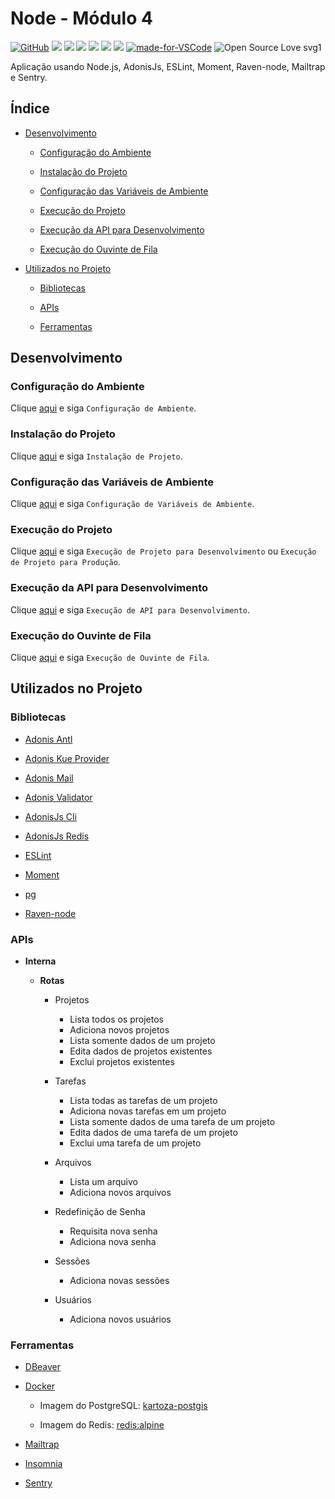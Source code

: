 # Node - Módulo 4

[![GitHub](https://img.shields.io/github/license/mashape/apistatus.svg)](https://github.com/osvaldokalvaitir/node-modulo4/blob/master/LICENSE)
![](https://img.shields.io/github/package-json/v/osvaldokalvaitir/node-modulo4.svg)
![](https://img.shields.io/github/last-commit/osvaldokalvaitir/node-modulo4.svg?color=red)
![](https://img.shields.io/github/languages/top/osvaldokalvaitir/node-modulo4.svg?color=yellow)
![](https://img.shields.io/github/languages/count/osvaldokalvaitir/node-modulo4.svg?color=lightgrey)
![](https://img.shields.io/github/languages/code-size/osvaldokalvaitir/node-modulo4.svg)
![](https://img.shields.io/github/repo-size/osvaldokalvaitir/node-modulo4.svg?color=blueviolet)
[![made-for-VSCode](https://img.shields.io/badge/Made%20for-VSCode-1f425f.svg)](https://code.visualstudio.com/)
![Open Source Love svg1](https://badges.frapsoft.com/os/v1/open-source.svg?v=103)

Aplicação usando Node.js, AdonisJs, ESLint, Moment, Raven-node, Mailtrap e Sentry.

## Índice

- [Desenvolvimento](#desenvolvimento)

  - [Configuração do Ambiente](#configuração-do-ambiente)

  - [Instalação do Projeto](#instalação-do-projeto)
  
  - [Configuração das Variáveis de Ambiente](#configuração-das-variáveis-de-ambiente)

  - [Execução do Projeto](#execução-do-projeto)

  - [Execução da API para Desenvolvimento](#execução-da-api-para-desenvolvimento)

  - [Execução do Ouvinte de Fila](#execução-do-ouvinte-de-fila)

- [Utilizados no Projeto](#utilizados-no-projeto)

  - [Bibliotecas](#bibliotecas)
  
  - [APIs](#apis)

  - [Ferramentas](#ferramentas)

## Desenvolvimento

### Configuração do Ambiente

Clique [aqui](https://github.com/osvaldokalvaitir/projects-settings/blob/master/README.md) e siga `Configuração de Ambiente`.

### Instalação do Projeto

Clique [aqui](https://github.com/osvaldokalvaitir/projects-settings/blob/master/nodejs/nodejs.md) e siga `Instalação de Projeto`.

### Configuração das Variáveis de Ambiente

Clique [aqui](https://github.com/osvaldokalvaitir/projects-settings/blob/master/nodejs/libs/dotenv.md) e siga `Configuração de Variáveis de Ambiente`.

### Execução do Projeto

Clique [aqui](https://github.com/osvaldokalvaitir/projects-settings/blob/master/nodejs/nodejs.md) e siga `Execução de Projeto para Desenvolvimento` ou `Execução de Projeto para Produção`.

### Execução da API para Desenvolvimento

Clique [aqui](https://github.com/osvaldokalvaitir/projects-settings/blob/master/nodejs/libs/@adonisjs-cli.md) e siga `Execução de API para Desenvolvimento`.

### Execução do Ouvinte de Fila

Clique [aqui](https://github.com/osvaldokalvaitir/projects-settings/blob/master/nodejs/libs/@adonisjs-cli.md) e siga `Execução de Ouvinte de Fila`.

## Utilizados no Projeto

### Bibliotecas

- [Adonis Antl](https://github.com/osvaldokalvaitir/projects-settings/blob/master/nodejs/libs/@adonisjs-antl.md)

- [Adonis Kue Provider](https://github.com/osvaldokalvaitir/projects-settings/blob/master/nodejs/libs/adonis-kue.md)

- [Adonis Mail](https://github.com/osvaldokalvaitir/projects-settings/blob/master/nodejs/libs/@adonisjs-mail.md)

- [Adonis Validator](https://github.com/osvaldokalvaitir/projects-settings/blob/master/nodejs/libs/@adonisjs-validator.md)

- [AdonisJs Cli](https://github.com/osvaldokalvaitir/projects-settings/blob/master/nodejs/libs/@adonisjs-cli.md)

- [AdonisJs Redis](https://github.com/osvaldokalvaitir/projects-settings/blob/master/nodejs/libs/@adonisjs-redis.md)

- [ESLint](https://github.com/osvaldokalvaitir/projects-settings/blob/master/nodejs/libs/eslint.md)

- [Moment](https://github.com/osvaldokalvaitir/projects-settings/blob/master/nodejs/libs/moment.md)

- [pg](https://github.com/osvaldokalvaitir/projects-settings/blob/master/nodejs/libs/pg.md)

- [Raven-node](https://github.com/osvaldokalvaitir/projects-settings/blob/master/nodejs/libs/raven.md)

### APIs

- **Interna**

  - **Rotas**

    - Projetos

      - Lista todos os projetos
      - Adiciona novos projetos
      - Lista somente dados de um projeto
      - Edita dados de projetos existentes
      - Exclui projetos existentes

    - Tarefas

      - Lista todas as tarefas de um projeto
      - Adiciona novas tarefas em um projeto
      - Lista somente dados de uma tarefa de um projeto
      - Edita dados de uma tarefa de um projeto
      - Exclui uma tarefa de um projeto

    - Arquivos

      - Lista um arquivo
      - Adiciona novos arquivos

    - Redefinição de Senha

      - Requisita nova senha
      - Adiciona nova senha

    - Sessões

      - Adiciona novas sessões

    - Usuários

      - Adiciona novos usuários

### Ferramentas

- [DBeaver](https://github.com/osvaldokalvaitir/projects-settings/blob/master/database/dbeaver.md)

- [Docker](https://github.com/osvaldokalvaitir/projects-settings/blob/master/virtualization/docker/docker.md)

  - Imagem do PostgreSQL: [kartoza-postgis](https://github.com/osvaldokalvaitir/projects-settings/blob/master/virtualization/docker/images/kartoza-postgis.md)

  - Imagem do Redis: [redis:alpine](https://github.com/osvaldokalvaitir/projects-settings/blob/master/virtualization/docker/images/redis-alpine.md)

- [Mailtrap](https://github.com/osvaldokalvaitir/projects-settings/blob/master/email/mailtrap.md)

- [Insomnia](https://github.com/osvaldokalvaitir/projects-settings/blob/master/api/insomnia.md)

- [Sentry](https://github.com/osvaldokalvaitir/projects-settings/blob/master/error/sentry.md)
